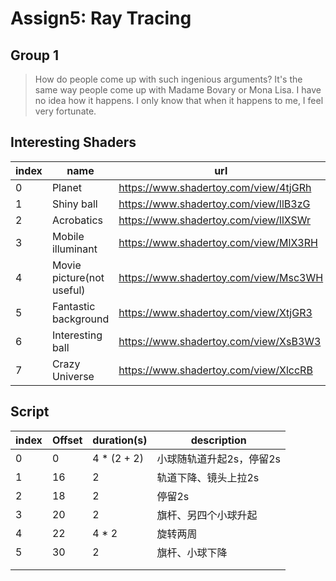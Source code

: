 # Assign5: Ray Tracing

## Group 1

> How do people come up with such ingenious arguments? It's the same way people come up with Madame Bovary or Mona Lisa. I have no idea how it happens. I only know that when it happens to me, I feel very fortunate.

## Interesting Shaders

| index | name   | url                                   |
| ----- | ------ | ------------------------------------- |
| 0     | Planet | https://www.shadertoy.com/view/4tjGRh |
| 1     | Shiny ball | https://www.shadertoy.com/view/llB3zG |
| 2     | Acrobatics | https://www.shadertoy.com/view/llXSWr |
| 3     | Mobile illuminant | https://www.shadertoy.com/view/MlX3RH |
| 4     | Movie picture(not useful) | https://www.shadertoy.com/view/Msc3WH |
| 5     | Fantastic background | https://www.shadertoy.com/view/XtjGR3 |
| 6     | Interesting ball | https://www.shadertoy.com/view/XsB3W3 |
| 7     | Crazy Universe | https://www.shadertoy.com/view/XlccRB |

## Script

| index | Offset | duration(s) | description              |
| ----- | ------ | ----------- | ------------------------ |
| 0     | 0      | 4 * (2 + 2) | 小球随轨道升起2s，停留2s |
| 1     | 16     | 2           | 轨道下降、镜头上拉2s     |
| 2     | 18     | 2           | 停留2s                   |
| 3     | 20     | 2           | 旗杆、另四个小球升起     |
| 4     | 22     | 4 * 2       | 旋转两周                 |
| 5     | 30     | 2           | 旗杆、小球下降           |
|       |        |             |                          |
|       |        |             |                          |


